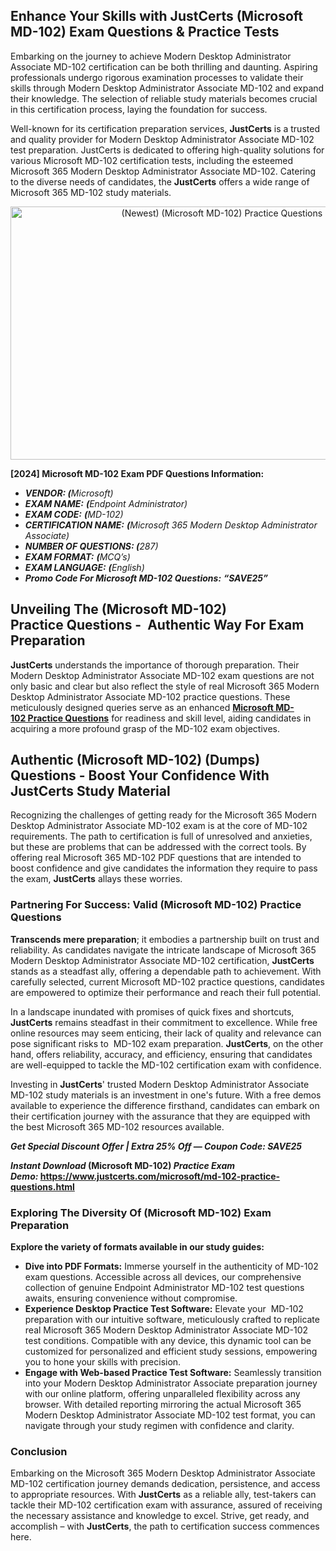 <h2><strong>Enhance Your Skills with JustCerts (Microsoft MD-102) Exam Questions & Practice Tests</strong></h2>

<p><meta name="generator" content="quillbot-pphr" /></p>

<p>Embarking on the journey to achieve Modern Desktop Administrator Associate MD-102 certification can be both thrilling and daunting. Aspiring professionals undergo rigorous examination processes to validate their skills through Modern Desktop Administrator Associate MD-102 and expand their knowledge. The selection of reliable study materials becomes crucial in this certification process, laying the foundation for success.</p>

<p>Well-known for its certification preparation services, <strong>JustCerts</strong> is a trusted and quality provider for Modern Desktop Administrator Associate MD-102 test preparation. JustCerts is dedicated to offering high-quality solutions for various Microsoft MD-102 certification tests, including the esteemed Microsoft 365 Modern Desktop Administrator Associate MD-102. Catering to the diverse needs of candidates, the <strong>JustCerts</strong> offers a wide range of Microsoft 365 MD-102 study materials.</p>

<p style="text-align: center;"><a href="https://www.justcerts.com/microsoft/md-102-practice-questions.html"><img alt="(Newest) (Microsoft MD-102) Practice Questions - (2024)" src="https://media.licdn.com/dms/image/D4D12AQFdWcgm9JJhkQ/article-cover_image-shrink_720_1280/0/1716189549076?e=2147483647&v=beta&t=PkLAWlwlmk-BGR7oiskysH2NSTYmx8VOf0-CLquUAlk" style="height: 405px; width: 720px;" /></a></p>

<p><strong>[2024] Microsoft MD-102 Exam PDF Questions Information:</strong></p>

<ul>
	<li><em><strong>VENDOR: (</strong>Microsoft)</em></li>
	<li><em><strong>EXAM NAME:</strong> <strong>(</strong>Endpoint Administrator)</em></li>
	<li><em><strong>EXAM CODE:</strong> <strong>(</strong>MD-102)</em></li>
	<li><em><strong>CERTIFICATION NAME:</strong> <strong>(</strong>Microsoft 365 Modern Desktop Administrator Associate)</em></li>
	<li><em><strong>NUMBER OF QUESTIONS: (</strong>287)</em></li>
	<li><em><strong>EXAM FORMAT:</strong> <strong>(</strong>MCQ’s)</em></li>
	<li><em><strong>EXAM LANGUAGE:</strong> <strong>(</strong>English)</em></li>
	<li><em><strong>Promo Code For Microsoft MD-102 Questions:</strong> <strong>“SAVE25”</strong></em></li>
</ul>

<h2><strong>Unveiling The (Microsoft MD-102) Practice Questions -  Authentic Way For Exam Preparation</strong></h2>

<p data-sider-select-id="04fe51c7-3b85-4fdb-9a34-6874d46f2b20"><strong>JustCerts</strong> understands the importance of thorough preparation. Their Modern Desktop Administrator Associate MD-102 exam questions are not only basic and clear but also reflect the style of real Microsoft 365 Modern Desktop Administrator Associate MD-102 practice questions. These meticulously designed queries serve as an enhanced <strong><a data-sider-select-id="18589392-3130-4002-8a50-456ba7557038" href="https://www.justcerts.com/microsoft/md-102-practice-questions.html">Microsoft MD-102 Practice Questions</a></strong> for readiness and skill level, aiding candidates in acquiring a more profound grasp of the MD-102 exam objectives.</p>

<h2><strong>Authentic (Microsoft MD-102) (Dumps) Questions - Boost Your Confidence With JustCerts Study Material</strong></h2>

<p>Recognizing the challenges of getting ready for the Microsoft 365 Modern Desktop Administrator Associate MD-102 exam is at the core of MD-102 requirements. The path to certification is full of unresolved and anxieties, but these are problems that can be addressed with the correct tools. By offering real Microsoft 365 MD-102 PDF questions that are intended to boost confidence and give candidates the information they require to pass the exam, <strong>JustCerts</strong> allays these worries.</p>

<h3><strong>Partnering For Success: Valid </strong><strong>(Microsoft MD-102) Practice Questions </strong></h3>

<p><strong>Transcends mere preparation</strong>; it embodies a partnership built on trust and reliability. As candidates navigate the intricate landscape of Microsoft 365 Modern Desktop Administrator Associate MD-102 certification, <strong>JustCerts</strong> stands as a steadfast ally, offering a dependable path to achievement. With carefully selected, current Microsoft MD-102 practice questions, candidates are empowered to optimize their performance and reach their full potential.</p>

<p>In a landscape inundated with promises of quick fixes and shortcuts, <strong>JustCerts</strong> remains steadfast in their commitment to excellence. While free online resources may seem enticing, their lack of quality and relevance can pose significant risks to  MD-102 exam preparation. <strong>JustCerts</strong>, on the other hand, offers reliability, accuracy, and efficiency, ensuring that candidates are well-equipped to tackle the MD-102 certification exam with confidence.</p>

<p>Investing in <strong>JustCerts</strong>' trusted Modern Desktop Administrator Associate MD-102 study materials is an investment in one's future. With a free demos available to experience the difference firsthand, candidates can embark on their certification journey with the assurance that they are equipped with the best Microsoft 365 MD-102 resources available.</p>

<p data-selectable-paragraph="" id="b665"><strong><em data-sider-select-id="f240cb4f-c2bc-4e73-a280-708b363f1254">Get Special Discount Offer | Extra 25% Off — Coupon Code: SAVE25</em></strong></p>

<p data-selectable-paragraph="" id="5b05"><strong><em>Instant Download </em>(Microsoft MD-102)<em> Practice Exam Demo:</em> <a href="https://www.justcerts.com/microsoft/md-102-practice-questions.html">https://www.justcerts.com/microsoft/md-102-practice-questions.html</a></strong></p>

<h3><strong>Exploring The Diversity Of (Microsoft MD-102) Exam Preparation</strong></h3>

<p><strong>Explore the variety of formats available in our study guides:</strong></p>

<ul>
	<li><strong>Dive into PDF Formats:</strong> Immerse yourself in the authenticity of MD-102 exam questions. Accessible across all devices, our comprehensive collection of genuine Endpoint Administrator MD-102 test questions awaits, ensuring convenience without compromise.</li>
	<li><strong>Experience Desktop Practice Test Software:</strong> Elevate your  MD-102 preparation with our intuitive software, meticulously crafted to replicate real Microsoft 365 Modern Desktop Administrator Associate MD-102 test conditions. Compatible with any device, this dynamic tool can be customized for personalized and efficient study sessions, empowering you to hone your skills with precision.</li>
	<li><strong>Engage with Web-based Practice Test Software:</strong> Seamlessly transition into your Modern Desktop Administrator Associate preparation journey with our online platform, offering unparalleled flexibility across any browser. With detailed reporting mirroring the actual Microsoft 365 Modern Desktop Administrator Associate MD-102 test format, you can navigate through your study regimen with confidence and clarity.</li>
</ul>

<h3><strong>Conclusion</strong></h3>

<p>Embarking on the Microsoft 365 Modern Desktop Administrator Associate MD-102 certification journey demands dedication, persistence, and access to appropriate resources. With <strong>JustCerts</strong> as a reliable ally, test-takers can tackle their MD-102 certification exam with assurance, assured of receiving the necessary assistance and knowledge to excel. Strive, get ready, and accomplish – with <strong>JustCerts</strong>, the path to certification success commences here.</p>
